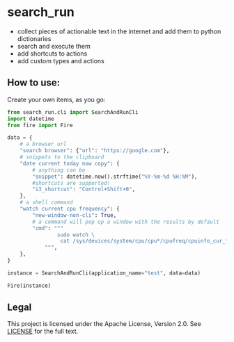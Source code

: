 # search_run


- collect pieces of actionable text in the internet and add them to python dictionaries
- search and execute them
- add shortcuts to actions
- add custom types and actions


## How to use:

Create your own items, as you go:

```python
from search_run.cli import SearchAndRunCli
import datetime
from fire import Fire

data = {
    # a browser url
    "search browser": {"url": "https://google.com"},
    # snippets to the clipboard
    "date current today now copy": {
        # anything can be
        "snippet": datetime.now().strftime("%Y-%m-%d %H:%M"),
        #shortcuts are supported!
        "i3_shortcut": "Control+Shift+0",
    },
    # a shell command
    "watch current cpu frequency": {
        "new-window-non-cli": True,
        # a command will pop up a window with the results by default
        "cmd": """
                sudo watch \
                 cat /sys/devices/system/cpu/cpu*/cpufreq/cpuinfo_cur_freq
            """,
    },
}

instance = SearchAndRunCli(application_name="test", data=data)

Fire(instance)
```
## Legal

This project is licensed under the Apache License, Version 2.0. See [LICENSE](LICENSE.txt) for the full text.